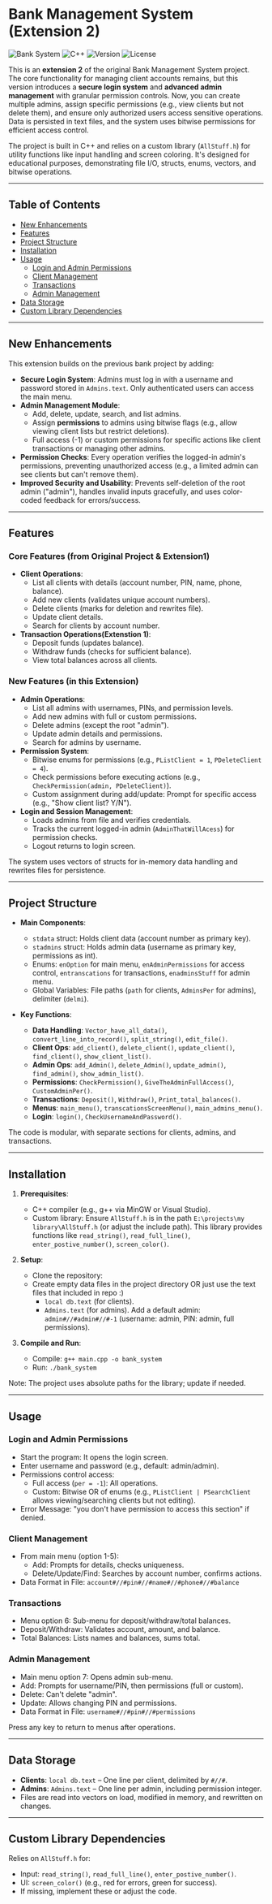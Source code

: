 # Bank Management System (Extension 2)

![Bank System](https://img.shields.io/badge/Status-Active-brightgreen)
![C++](https://img.shields.io/badge/Language-C%2B%2B-blue)
![Version](https://img.shields.io/badge/Version-2.0-orange)
![License](https://img.shields.io/badge/License-MIT-green)

This is an **extension 2** of the original Bank Management System project. The core functionality for managing client accounts remains, but this version introduces a **secure login system** and **advanced admin management** with granular permission controls. Now, you can create multiple admins, assign specific permissions (e.g., view clients but not delete them), and ensure only authorized users access sensitive operations. Data is persisted in text files, and the system uses bitwise permissions for efficient access control.

The project is built in C++ and relies on a custom library (`AllStuff.h`) for utility functions like input handling and screen coloring. It's designed for educational purposes, demonstrating file I/O, structs, enums, vectors, and bitwise operations.

---

## Table of Contents

- [New Enhancements](#new-enhancements)
- [Features](#features)
- [Project Structure](#project-structure)
- [Installation](#installation)
- [Usage](#usage)
  - [Login and Admin Permissions](#login-and-admin-permissions)
  - [Client Management](#client-management)
  - [Transactions](#transactions)
  - [Admin Management](#admin-management)
- [Data Storage](#data-storage)
- [Custom Library Dependencies](#custom-library-dependencies)

---

## New Enhancements

This extension builds on the previous bank project by adding:

- **Secure Login System**: Admins must log in with a username and password stored in `Admins.text`. Only authenticated users can access the main menu.
- **Admin Management Module**: 
  - Add, delete, update, search, and list admins.
  - Assign **permissions** to admins using bitwise flags (e.g., allow viewing client lists but restrict deletions).
  - Full access (-1) or custom permissions for specific actions like client transactions or managing other admins.
- **Permission Checks**: Every operation verifies the logged-in admin's permissions, preventing unauthorized access (e.g., a limited admin can see clients but can't remove them).
- **Improved Security and Usability**: Prevents self-deletion of the root admin ("admin"), handles invalid inputs gracefully, and uses color-coded feedback for errors/success.

---

## Features

### Core Features (from Original Project & Extension1)
- **Client Operations**:
  - List all clients with details (account number, PIN, name, phone, balance).
  - Add new clients (validates unique account numbers).
  - Delete clients (marks for deletion and rewrites file).
  - Update client details.
  - Search for clients by account number.
- **Transaction Operations(Extenstion 1)**:
  - Deposit funds (updates balance).
  - Withdraw funds (checks for sufficient balance).
  - View total balances across all clients.

### New Features (in this Extension)
- **Admin Operations**:
  - List all admins with usernames, PINs, and permission levels.
  - Add new admins with full or custom permissions.
  - Delete admins (except the root "admin").
  - Update admin details and permissions.
  - Search for admins by username.
- **Permission System**:
  - Bitwise enums for permissions (e.g., `PListClient = 1`, `PDeleteClient = 4`).
  - Check permissions before executing actions (e.g., `CheckPermission(admin, PDeleteClient)`).
  - Custom assignment during add/update: Prompt for specific access (e.g., "Show client list? Y/N").
- **Login and Session Management**:
  - Loads admins from file and verifies credentials.
  - Tracks the current logged-in admin (`AdminThatWillAcess`) for permission checks.
  - Logout returns to login screen.

The system uses vectors of structs for in-memory data handling and rewrites files for persistence.

---

## Project Structure

- **Main Components**:
  - `stdata` struct: Holds client data (account number as primary key).
  - `stadmins` struct: Holds admin data (username as primary key, permissions as int).
  - Enums: `enOption` for main menu, `enAdminPermissions` for access control, `entranscations` for transactions, `enadminsStuff` for admin menu.
  - Global Variables: File paths (`path` for clients, `AdminsPer` for admins), delimiter (`delmi`).

- **Key Functions**:
  - **Data Handling**: `Vector_have_all_data()`, `convert_line_into_record()`, `split_string()`, `edit_file()`.
  - **Client Ops**: `add_client()`, `delete_client()`, `update_client()`, `find_client()`, `show_client_list()`.
  - **Admin Ops**: `add_Admin()`, `delete_Admin()`, `update_admin()`, `find_admin()`, `show_admin_list()`.
  - **Permissions**: `CheckPermission()`, `GiveTheAdminFullAccess()`, `CustomAdminPer()`.
  - **Transactions**: `Deposit()`, `Withdraw()`, `Print_total_balances()`.
  - **Menus**: `main_menu()`, `transcationsScreenMenu()`, `main_admins_menu()`.
  - **Login**: `login()`, `CheckUsernameAndPassword()`.

The code is modular, with separate sections for clients, admins, and transactions.

---

## Installation

1. **Prerequisites**:
   - C++ compiler (e.g., g++ via MinGW or Visual Studio).
   - Custom library: Ensure `AllStuff.h` is in the path `E:\projects\my library\AllStuff.h` (or adjust the include path). This library provides functions like `read_string()`, `read_full_line()`, `enter_postive_number()`, `screen_color()`.

2. **Setup**:
   - Clone the repository:
   - Create empty data files in the project directory OR just use the text files that included in repo :)
     - `local db.text` (for clients).
     - `Admins.text` (for admins). Add a default admin: `admin#//#admin#//#-1` (username: admin, PIN: admin, full permissions).

3. **Compile and Run**:
   - Compile: `g++ main.cpp -o bank_system`
   - Run: `./bank_system`

Note: The project uses absolute paths for the library; update if needed.

---

## Usage

### Login and Admin Permissions
- Start the program: It opens the login screen.
- Enter username and password (e.g., default: admin/admin).
- Permissions control access:
  - Full access (`per = -1`): All operations.
  - Custom: Bitwise OR of enums (e.g., `PListClient | PSearchClient` allows viewing/searching clients but not editing).
- Error Message: "you don't have permission to access this section" if denied.

### Client Management
- From main menu (option 1-5):
  - Add: Prompts for details, checks uniqueness.
  - Delete/Update/Find: Searches by account number, confirms actions.
- Data Format in File: `account#//#pin#//#name#//#phone#//#balance`

### Transactions
- Menu option 6: Sub-menu for deposit/withdraw/total balances.
- Deposit/Withdraw: Validates account, amount, and balance.
- Total Balances: Lists names and balances, sums total.

### Admin Management
- Main menu option 7: Opens admin sub-menu.
- Add: Prompts for username/PIN, then permissions (full or custom).
- Delete: Can't delete "admin".
- Update: Allows changing PIN and permissions.
- Data Format in File: `username#//#pin#//#permissions`

Press any key to return to menus after operations.

---

## Data Storage

- **Clients**: `local db.text` – One line per client, delimited by `#//#`.
- **Admins**: `Admins.text` – One line per admin, including permission integer.
- Files are read into vectors on load, modified in memory, and rewritten on changes.

---

## Custom Library Dependencies

Relies on `AllStuff.h` for:
- Input: `read_string()`, `read_full_line()`, `enter_postive_number()`.
- UI: `screen_color()` (e.g., red for errors, green for success).
- If missing, implement these or adjust the code.


